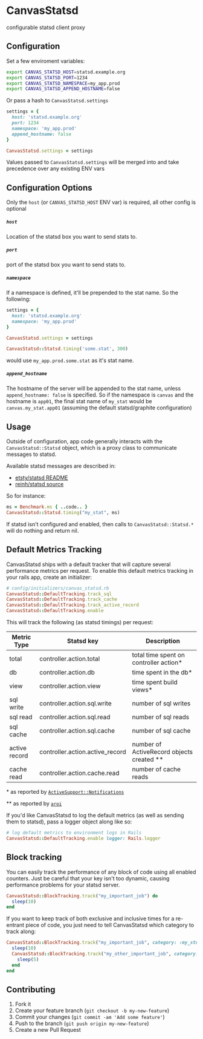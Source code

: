 # CanvasStatsd

configurable statsd client proxy

## Configuration

Set a few enviroment variables:

```bash
export CANVAS_STATSD_HOST=statsd.example.org
export CANVAS_STATSD_PORT=1234
export CANVAS_STATSD_NAMESPACE=my_app.prod
export CANVAS_STATSD_APPEND_HOSTNAME=false
```

Or pass a hash to `CanvasStatsd.settings`

```ruby
settings = {
  host: 'statsd.example.org'
  port: 1234
  namespace: 'my_app.prod'
  append_hostname: false
}

CanvasStatsd.settings = settings
```

Values passed to `CanvasStatsd.settings` will be merged into and take precedence over any existing ENV vars

## Configuration Options

Only the `host` (or `CANVAS_STATSD_HOST` ENV var) is required, all other config
is optional

##### `host`

Location of the statsd box you want to send stats to.

##### `port`

port of the statsd box you want to send stats to.

##### `namespace`

If a namespace is defined, it'll be prepended to the stat name. So the following:

```ruby
settings = {
  host: 'statsd.example.org'
  namespace: 'my_app.prod'
}

CanvasStatsd.settings = settings

CanvasStatsd::Statsd.timing('some.stat', 300)
```

would use `my_app.prod.some.stat` as it's stat name.


##### `append_hostname`

The hostname of the server will be appended to the stat name, unless
`append_hostname: false` is specified. So if the namespace is `canvas` and the
hostname is `app01`, the final stat name of `my_stat` would be
`canvas.my_stat.app01` (assuming the default statsd/graphite configuration)


## Usage

Outside of configuration, app code generally interacts with the
`CanvasStatsd::Statsd` object, which is a proxy class to communicate messages
to statsd.

Available statsd messages are described in:

* [etsty/statsd README](https://github.com/etsy/statsd/blob/master/README.md)
* [reinh/statsd source](https://github.com/reinh/statsd/blob/master/lib/statsd.rb)

So for instance:

```ruby
ms = Benchmark.ms { ..code.. }
CanvasStatsd::Statsd.timing("my_stat", ms)
```

If statsd isn't configured and enabled, then calls to `CanvasStatsd::Statsd.*`
will do nothing and return nil.



## Default Metrics Tracking

CanvasStatsd ships with a default tracker that will capture
several performance metrics per request. To enable this default metrics
tracking in your rails app, create an initializer:

```ruby
# config/initializers/canvas_statsd.rb
CanvasStatsd::DefaultTracking.track_sql
CanvasStatsd::DefaultTracking.track_cache
CanvasStatsd::DefaultTracking.track_active_record
CanvasStatsd::DefaultTracking.enable
```

This will track the following (as statsd
timings) per request:

| Metric Type   | Statsd key                      | Description                               |
| -----------   | --------------------------      | ---------------------------------         |
| total         | controller.action.total         | total time spent on controller action*    |
| db            | controller.action.db            | time spent in the db*                     |
| view          | controller.action.view          | time spent build views*                   |
| sql write     | controller.action.sql.write     | number of sql writes                      |
| sql read      | controller.action.sql.read      | number of sql reads                       |
| sql cache     | controller.action.sql.cache     | number of sql cache                       |
| active record | controller.action.active_record | number of ActiveRecord objects created ** |
| cache read    | controller.action.cache.read    | number of cache reads                     |


\* as reported by [`ActiveSupport::Notifications`](http://api.rubyonrails.org/classes/ActiveSupport/Notifications.html)

\** as reported by [`aroi`](https://github.com/knomedia/aroi)

If you'd like CanvasStatsd to log the default metrics (as well as sending them to statsd), pass a logger object along like so:

```ruby
# log default metrics to environment logs in Rails
CanvasStatsd::DefaultTracking.enable logger: Rails.logger
```
## Block tracking

You can easily track the performance of any block of code using all enabled
counters. Just be careful that your key isn't too dynamic, causing performance problems
for your statsd server.

```ruby
CanvasStatsd::BlockTracking.track("my_important_job") do
  sleep(10)
end
```

If you want to keep track of both exclusive and inclusive times for a re-entrant piece of code,
you just need to tell CanvasStatsd which category to track along:

```ruby
CanvasStatsd::BlockTracking.track("my_important_job", category: :my_stuff) do
  sleep(10)
  CanvasStatsd::BlockTracking.track("my_other_important_job", category: :my_stuff) do
    sleep(5)
  end
end
```

## Contributing

1. Fork it
2. Create your feature branch (`git checkout -b my-new-feature`)
3. Commit your changes (`git commit -am 'Add some feature'`)
4. Push to the branch (`git push origin my-new-feature`)
5. Create a new Pull Request
